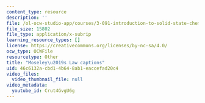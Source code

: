 ```yaml
---
content_type: resource
description: ''
file: /ol-ocw-studio-app/courses/3-091-introduction-to-solid-state-chemistry-fall-2018/Crut4GvgU6g_captions.webvtt
file_size: 15802
file_type: application/x-subrip
learning_resource_types: []
license: https://creativecommons.org/licenses/by-nc-sa/4.0/
ocw_type: OCWFile
resourcetype: Other
title: "Moseley\u2019s Law captions"
uid: 46c6132a-cbd1-4b64-8ab1-eaccefad20c4
video_files:
  video_thumbnail_file: null
video_metadata:
  youtube_id: Crut4GvgU6g
---
```

